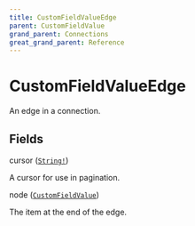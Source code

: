 ```yaml
---
title: CustomFieldValueEdge
parent: CustomFieldValue
grand_parent: Connections
great_grand_parent: Reference
---
```


# CustomFieldValueEdge

An edge in a connection.

## Fields

<div class="field-entry ">
  <span id="cursor" class="field-name anchored">cursor (<code><a href="/docs/reference/scalar/string">String!</a></code>)</span>

  <div class="description-wrapper">
   <p>A cursor for use in pagination.</p>

  </div>
</div>

<div class="field-entry ">
  <span id="node" class="field-name anchored">node (<code><a href="/docs/reference/object/custom_field_value">CustomFieldValue</a></code>)</span>

  <div class="description-wrapper">
   <p>The item at the end of the edge.</p>

  </div>
</div>

